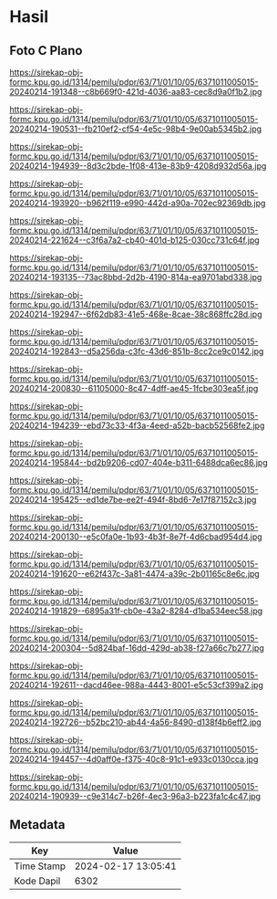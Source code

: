 # Hasil

## Foto C Plano

https://sirekap-obj-formc.kpu.go.id/1314/pemilu/pdpr/63/71/01/10/05/6371011005015-20240214-191348--c8b669f0-421d-4036-aa83-cec8d9a0f1b2.jpg

https://sirekap-obj-formc.kpu.go.id/1314/pemilu/pdpr/63/71/01/10/05/6371011005015-20240214-190531--fb210ef2-cf54-4e5c-98b4-9e00ab5345b2.jpg

https://sirekap-obj-formc.kpu.go.id/1314/pemilu/pdpr/63/71/01/10/05/6371011005015-20240214-194939--8d3c2bde-1f08-413e-83b9-4208d932d56a.jpg

https://sirekap-obj-formc.kpu.go.id/1314/pemilu/pdpr/63/71/01/10/05/6371011005015-20240214-193920--b962f119-e990-442d-a90a-702ec92369db.jpg

https://sirekap-obj-formc.kpu.go.id/1314/pemilu/pdpr/63/71/01/10/05/6371011005015-20240214-221624--c3f6a7a2-cb40-401d-b125-030cc731c64f.jpg

https://sirekap-obj-formc.kpu.go.id/1314/pemilu/pdpr/63/71/01/10/05/6371011005015-20240214-193135--73ac8bbd-2d2b-4190-814a-ea9701abd338.jpg

https://sirekap-obj-formc.kpu.go.id/1314/pemilu/pdpr/63/71/01/10/05/6371011005015-20240214-192947--6f62db83-41e5-468e-8cae-38c868ffc28d.jpg

https://sirekap-obj-formc.kpu.go.id/1314/pemilu/pdpr/63/71/01/10/05/6371011005015-20240214-192843--d5a256da-c3fc-43d6-851b-8cc2ce9c0142.jpg

https://sirekap-obj-formc.kpu.go.id/1314/pemilu/pdpr/63/71/01/10/05/6371011005015-20240214-200830--61105000-8c47-4dff-ae45-1fcbe303ea5f.jpg

https://sirekap-obj-formc.kpu.go.id/1314/pemilu/pdpr/63/71/01/10/05/6371011005015-20240214-194239--ebd73c33-4f3a-4eed-a52b-bacb52568fe2.jpg

https://sirekap-obj-formc.kpu.go.id/1314/pemilu/pdpr/63/71/01/10/05/6371011005015-20240214-195844--bd2b9206-cd07-404e-b311-6488dca6ec86.jpg

https://sirekap-obj-formc.kpu.go.id/1314/pemilu/pdpr/63/71/01/10/05/6371011005015-20240214-195425--ed1de7be-ee2f-494f-8bd6-7e17f87152c3.jpg

https://sirekap-obj-formc.kpu.go.id/1314/pemilu/pdpr/63/71/01/10/05/6371011005015-20240214-200130--e5c0fa0e-1b93-4b3f-8e7f-4d6cbad954d4.jpg

https://sirekap-obj-formc.kpu.go.id/1314/pemilu/pdpr/63/71/01/10/05/6371011005015-20240214-191620--e62f437c-3a81-4474-a39c-2b01165c8e6c.jpg

https://sirekap-obj-formc.kpu.go.id/1314/pemilu/pdpr/63/71/01/10/05/6371011005015-20240214-191829--6895a31f-cb0e-43a2-8284-d1ba534eec58.jpg

https://sirekap-obj-formc.kpu.go.id/1314/pemilu/pdpr/63/71/01/10/05/6371011005015-20240214-200304--5d824baf-16dd-429d-ab38-f27a66c7b277.jpg

https://sirekap-obj-formc.kpu.go.id/1314/pemilu/pdpr/63/71/01/10/05/6371011005015-20240214-192611--dacd46ee-988a-4443-8001-e5c53cf399a2.jpg

https://sirekap-obj-formc.kpu.go.id/1314/pemilu/pdpr/63/71/01/10/05/6371011005015-20240214-192726--b52bc210-ab44-4a56-8490-d138f4b6eff2.jpg

https://sirekap-obj-formc.kpu.go.id/1314/pemilu/pdpr/63/71/01/10/05/6371011005015-20240214-194457--4d0aff0e-f375-40c8-91c1-e933c0130cca.jpg

https://sirekap-obj-formc.kpu.go.id/1314/pemilu/pdpr/63/71/01/10/05/6371011005015-20240214-190939--c9e314c7-b26f-4ec3-96a3-b223fa1c4c47.jpg


## Metadata

| Key        | Value               |
| ---------- | ------------------- |
| Time Stamp | 2024-02-17 13:05:41 |
| Kode Dapil | 6302                |



